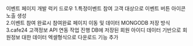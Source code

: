 이벤트 페이지 개발 럭키 드로우
1.특정이벤트 참여 고객 대상으로 이벤트 버튼 아이콘 노출 생성 <br/>
2.이벤트 참여 완료시 참여완료 페이지 이동 및 데이터 MONGODB 저장 방식
3.cafe24 고객정보 API 연동 작업 진행 DB에 저장된 회원 아이디 데이터 기반으로 회원정보 대한 데이터 엑셀형식으로
다운로드 기능 추가 

